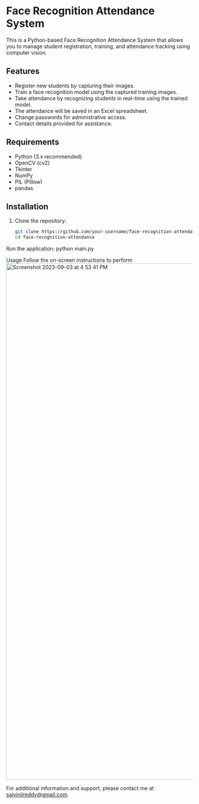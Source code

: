 # Face Recognition Attendance System

This is a Python-based Face Recognition Attendance System that allows you to manage student registration, training, and attendance tracking using computer vision.

## Features

- Register new students by capturing their images.
- Train a face recognition model using the captured training images.
- Take attendance by recognizing students in real-time using the trained model.
- The attendance will be saved in an Excel spreadsheet.
- Change passwords for administrative access.
- Contact details provided for assistance.

## Requirements

- Python (3.x recommended)
- OpenCV (cv2)
- Tkinter
- NumPy
- PIL (Pillow)
- pandas

## Installation

1. Clone the repository:

   ```bash
   git clone https://github.com/your-username/face-recognition-attendance.git
   cd face-recognition-attendance

Run the application:
 python main.py

Usage
Follow the on-screen instructions to perform<img width="1392" alt="Screenshot 2023-09-03 at 4 53 41 PM" src="https://github.com/Vinil-0603/Face--Attendence/assets/98514728/bcfaff68-d475-4b04-9e7b-bb8f694c8b9e">

For additional information and support, please contact me at saivinilreddy@gmail.com.
